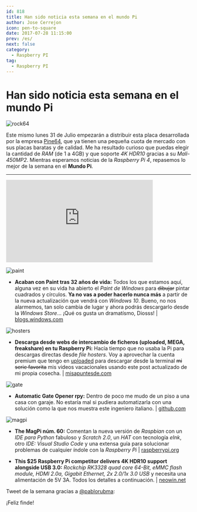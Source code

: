 ```yaml
---
id: 818
title: Han sido noticia esta semana en el mundo Pi
author: Jose Cerrejon
icon: pen-to-square
date: 2017-07-28 11:15:00
prev: /es/
next: false
category:
  - Raspberry PI
tag:
  - Raspberry PI
---
```


# Han sido noticia esta semana en el mundo Pi

![rock64](/images/2017/07/rock64.png)

Este mismo lunes 31 de Julio empezarán a distribuir esta placa desarrollada por la empresa [Pine64](https://www.pine64.org/), que ya tienen una pequeña cuota de mercado con sus placas baratas y de calidad. Me ha resultado curioso que puedas elegir la cantidad de *RAM* (de 1 a 4GB) y que soporte *4K HDR10* gracias a su *Mali-450MP2*. Mientras esperamos noticias de la *Raspberry Pi 4*, repasemos lo mejor de la semana en el **Mundo Pi**.

- - -
<iframe width="400" height="225" src="https://www.youtube.com/embed/Pft7voW5ui8?rel=0" frameborder="0" allowfullscreen></iframe>

![paint](/images/2017/07/paint.jpg)

* **Acaban con Paint tras 32 años de vida:** Todos los que estamos aquí, alguna vez en su vida ha abierto el *Paint de Windows* para ~~dibujar~~ pintar cuadrados y círculos. **Ya no vas a poder hacerlo nunca más** a partir de la nueva actualización que vendrá con *Windows 10*. Bueno, no nos alarmemos, tan solo cambia de lugar y ahora podrás descargarlo desde la *Windows Store*... ¡Qué os gusta un dramatísmo, Diosss! | [blogs.windows.com](https://blogs.windows.com/windowsexperience/2017/07/24/ms-paint-stay/#kfso5VpzB4I3idtf.97)

![hosters](/images/download1.png)

* **Descarga desde webs de intercambio de ficheros (uploaded, MEGA, freakshare) en tu Raspberry Pi:** Hacía tiempo que no usaba la Pi para descargas directas desde *file hosters*. Voy a aprovechar la cuenta premium que tengo en [uploaded](http://ul.to/ref/8900882) para descargar desde la terminal ~~mi serie favorita~~ mis videos vacacionales usando este post actualizado de mi propia cosecha. | [misapuntesde.com](/post.php?id=239)

![gate](/images/2017/07/gate.png)

* **Automatic Gate Opener rpy:** Dentro de poco me mudo de un piso a una casa con garaje. No estaría mal si pudiera automatizarla con una solución como la que nos muestra este ingeniero italiano. | [github.com](https://github.com/sdrabb/automatic-gate-opener-rpy)

![magpi](/images/2017/07/magpi.png)

* **The MagPi núm. 60:** Comentan la nueva versión de *Raspbian* con un *IDE para Python* fabuloso y *Scratch 2.0*, un *HAT* con tecnología *eInk*, otro *IDE: Visual Studio Code* y una extensa guía para solucionar problemas de cualquier índole con la *Raspberry Pi* | [raspberrypi.org](https://www.raspberrypi.org/magpi/issues/60/)

* **This $25 Raspberry Pi competitor delivers 4K HDR10 support alongside USB 3.0:** *Rockchip RK3328 quad core 64-Bit, eMMC flash module, HDMI 2.0a, Gigabit Ethernet, 2x 2.0/1x 3.0 USB* y necesita una alimentación de 5V 3A. Todos los detalles a continuación. | [neowin.net](https://www.neowin.net/news/this-25-raspberry-pi-competitor-delivers-4k-hdr10-support-alongside-usb-30)

Tweet de la semana gracias a [@pablorubma](https://twitter.com/pablorubma):




¡Feliz finde!